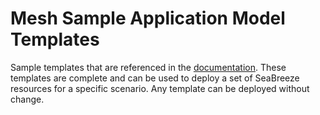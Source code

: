 # Mesh Sample Application Model Templates

Sample templates that are referenced in the [documentation](../../docs/conceptual-docs/). These templates are complete and can be used to deploy a set of SeaBreeze resources for a specific scenario. Any template can be deployed without change.
